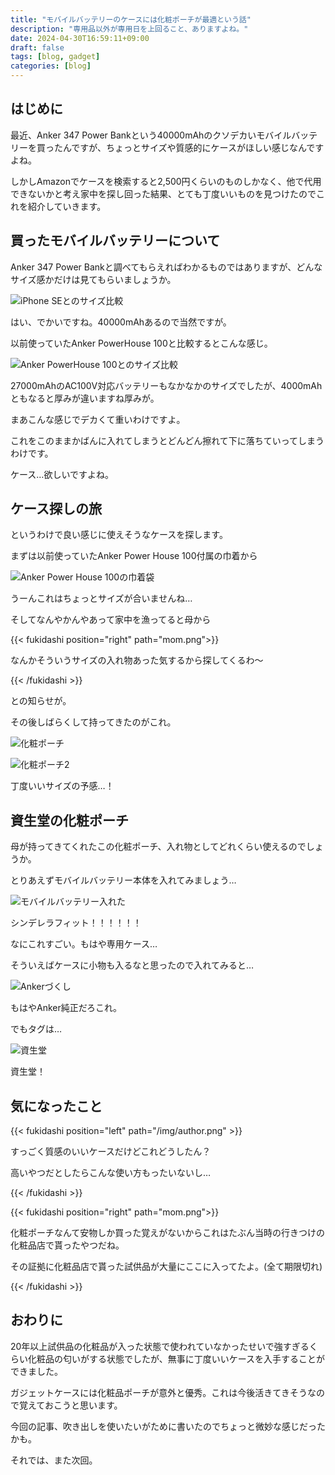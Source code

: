 ```yaml
---
title: "モバイルバッテリーのケースには化粧ポーチが最適という話"
description: "専用品以外が専用日を上回ること、ありますよね。"
date: 2024-04-30T16:59:11+09:00
draft: false
tags: [blog, gadget]
categories: [blog]
---
```


## はじめに

最近、Anker 347 Power Bankという40000mAhのクソデカいモバイルバッテリーを買ったんですが、ちょっとサイズや質感的にケースがほしい感じなんですよね。

しかしAmazonでケースを検索すると2,500円くらいのものしかなく、他で代用できないかと考え家中を探し回った結果、とても丁度いいものを見つけたのでこれを紹介していきます。

## 買ったモバイルバッテリーについて

Anker 347 Power Bankと調べてもらえればわかるものではありますが、どんなサイズ感かだけは見てもらいましょうか。

![iPhone SEとのサイズ比較](347pb-vs-iphone.jpg)

はい、でかいですね。40000mAhあるので当然ですが。

以前使っていたAnker PowerHouse 100と比較するとこんな感じ。

![Anker PowerHouse 100とのサイズ比較](347pb-vs-ph100-vs-iphone.jpg)

27000mAhのAC100V対応バッテリーもなかなかのサイズでしたが、4000mAhともなると厚みが違いますね厚みが。

まあこんな感じでデカくて重いわけですよ。

これをこのままかばんに入れてしまうとどんどん擦れて下に落ちていってしまうわけです。

ケース…欲しいですよね。

## ケース探しの旅

というわけで良い感じに使えそうなケースを探します。

まずは以前使っていたAnker Power House 100付属の巾着から

![Anker Power House 100の巾着袋](ph100-case.jpg)

うーんこれはちょっとサイズが合いませんね…

そしてなんやかんやあって家中を漁ってると母から

{{< fukidashi position="right" path="mom.png">}}

なんかそういうサイズの入れ物あった気するから探してくるわ〜

{{< /fukidashi >}}

との知らせが。

その後しばらくして持ってきたのがこれ。

![化粧ポーチ](case-close.jpg)

![化粧ポーチ2](case-open.jpg)

丁度いいサイズの予感…！

## 資生堂の化粧ポーチ

母が持ってきてくれたこの化粧ポーチ、入れ物としてどれくらい使えるのでしょうか。

とりあえずモバイルバッテリー本体を入れてみましょう…

![モバイルバッテリー入れた](347pb-on-case.jpg)

シンデレラフィット！！！！！！

なにこれすごい。もはや専用ケース…

そういえばケースに小物も入るなと思ったので入れてみると…

![Ankerづくし](cable-and-chager-on-case.jpg)

もはやAnker純正だろこれ。

でもタグは…

![資生堂](case-logo.jpg)

資生堂！

## 気になったこと

{{< fukidashi position="left" path="/img/author.png" >}}

すっごく質感のいいケースだけどこれどうしたん？

高いやつだとしたらこんな使い方もったいないし…

{{< /fukidashi >}}

{{< fukidashi position="right" path="mom.png">}}

化粧ポーチなんて安物しか買った覚えがないからこれはたぶん当時の行きつけの化粧品店で貰ったやつだね。

その証拠に化粧品店で貰った試供品が大量にここに入ってたよ。(全て期限切れ)

{{< /fukidashi >}}

## おわりに

20年以上試供品の化粧品が入った状態で使われていなかったせいで強すぎるくらい化粧品の匂いがする状態でしたが、無事に丁度いいケースを入手することができました。

ガジェットケースには化粧品ポーチが意外と優秀。これは今後活きてきそうなので覚えておこうと思います。

今回の記事、吹き出しを使いたいがために書いたのでちょっと微妙な感じだったかも。

それでは、また次回。
